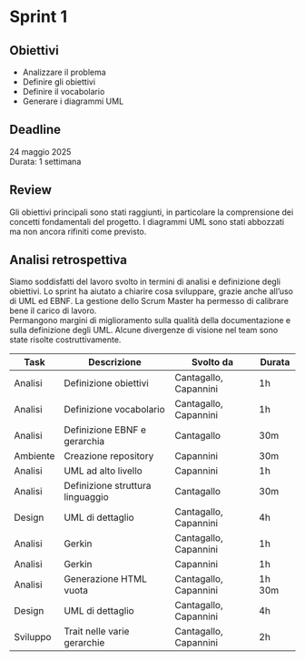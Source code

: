 # Sprint 1

## Obiettivi

- Analizzare il problema
- Definire gli obiettivi
- Definire il vocabolario
- Generare i diagrammi UML

## Deadline

24 maggio 2025  
Durata: 1 settimana

## Review

Gli obiettivi principali sono stati raggiunti, in particolare la comprensione dei concetti fondamentali del progetto. I diagrammi UML sono stati abbozzati ma non ancora rifiniti come previsto.

## Analisi retrospettiva

Siamo soddisfatti del lavoro svolto in termini di analisi e definizione degli obiettivi. Lo sprint ha aiutato a chiarire cosa sviluppare, grazie anche all’uso di UML ed EBNF. La gestione dello Scrum Master ha permesso di calibrare bene il carico di lavoro.  
Permangono margini di miglioramento sulla qualità della documentazione e sulla definizione degli UML. Alcune divergenze di visione nel team sono state risolte costruttivamente.


| Task     | Descrizione                      | Svolto da             | Durata |
| -------- |----------------------------------| --------------------- |--------|
| Analisi  | Definizione obiettivi            | Cantagallo, Capannini | 1h     |
| Analisi  | Definizione vocabolario          | Cantagallo, Capannini | 1h     |
| Analisi  | Definizione EBNF e gerarchia     | Cantagallo            | 30m    |
| Ambiente | Creazione repository             | Capannini             | 30m    |
| Analisi  | UML ad alto livello              | Capannini             | 1h     |
| Analisi  | Definizione struttura linguaggio | Cantagallo            | 30m    |
| Design   | UML di dettaglio                 | Cantagallo, Capannini | 4h     |
| Analisi  | Gerkin                           | Cantagallo, Capannini | 1h     |
| Analisi  | Gerkin                           | Capannini             | 1h     |
| Analisi  | Generazione HTML vuota           | Cantagallo, Capannini | 1h 30m |
| Design   | UML di dettaglio                 | Cantagallo, Capannini | 4h     |
| Sviluppo | Trait nelle varie gerarchie      | Cantagallo, Capannini | 2h     |

